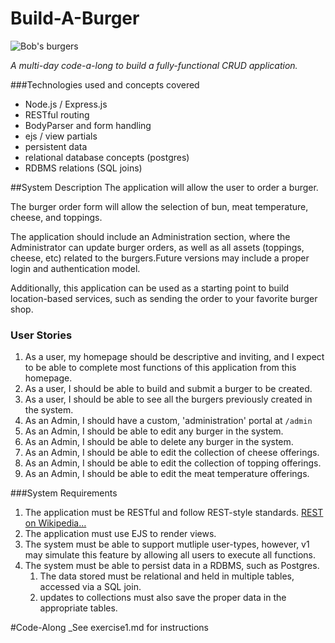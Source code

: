 # Build-A-Burger
![Bob's burgers](http://www.themarysue.com/wp-content/uploads/2014/10/bobsburgers.jpg)

*A multi-day code-a-long to build a fully-functional CRUD application.*


###Technologies used and concepts covered

- Node.js / Express.js
- RESTful routing
- BodyParser and form handling
- ejs / view partials
- persistent data
- relational database concepts (postgres)
- RDBMS relations (SQL joins)


##System Description
The application will allow the user to order a burger. 

The burger order form will allow the selection of bun, meat temperature, cheese, and toppings.

The application should include an Administration section, where the Administrator can update  burger orders, as well as all assets (toppings, cheese, etc) related to the burgers.Future versions may include a proper login and authentication model. 

Additionally, this application can be used as a starting point to build location-based services, such as sending the order to your favorite burger shop.


### User Stories
1. As a user, my homepage should be descriptive and inviting, and I expect to be able to complete most functions of this application from this homepage. 
1. As a user, I should be able to build and submit a burger to be created.
1. As a user, I should be able to see all the burgers previously created in the system. 
1. As an Admin, I should have a custom, 'administration' portal at `/admin`
1. As an Admin, I should be able to edit any burger in the system. 
1. As an Admin, I should be able to delete any burger in the system.
1. As an Admin, I should be able to edit the collection of cheese offerings.
1. As an Admin, I should be able to edit the collection of topping offerings.
1. As an Admin, I should be able to edit the meat temperature offerings.

###System Requirements
1. The application must be RESTful and follow REST-style standards. [REST on Wikipedia…](https://en.wikipedia.org/wiki/Representational_state_transfer)
1. The application must use EJS to render views. 
1. The system must be able to support mutliple user-types, however, v1 may simulate this feature by allowing all users to execute all functions. 
1. The system must be able to persist data in a RDBMS, such as Postgres.
	1. The data stored must be relational and held in multiple tables, accessed via a SQL join. 
	1. updates to collections must also save the proper data in the appropriate tables. 

#Code-Along
_See exercise1.md for instructions
